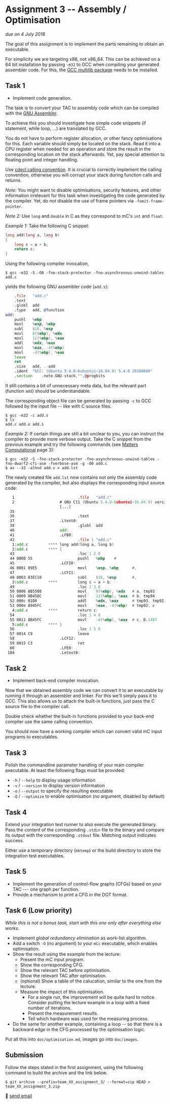 # Assignment 3 -- Assembly / Optimisation

*due on 4 July 2018*

The goal of this assignment is to implement the parts remaining to obtain an executable.

For simplicity we are targeting x86, not x86_64.
This can be achieved on a 64 bit installation by passing `-m32` to GCC when compiling your generated assembler code.
For this, the [GCC multilib package](https://packages.debian.org/buster/gcc-multilib) needs to be installed.

## Task 1

- Implement code generation.

The task is to convert your TAC to assembly code which can be compiled with the [GNU Assembler](https://en.wikipedia.org/wiki/GNU_Assembler).

To achieve this you should investigate how simple code snippets (if statement, while loop, ...) are translated by GCC.

You do not have to perform register allocation, or other fancy optimisations for this.
Each variable should simply be located on the stack.
Read it into a CPU register when needed for an operation and store the result in the corresponding location on the stack afterwards.
Yet, pay special attention to floating point and integer handling.

Use [cdecl calling convention](https://en.wikipedia.org/wiki/X86_calling_conventions#cdecl).
It is crucial to correctly implement the calling convention, otherwise you will corrupt your stack during function calls and returns.

*Note:* You might want to disable optimisations, security features, and other information irrelevant for this task when investigating the code generated by the compiler.
Yet, do *not* disable the use of frame pointers via `-fomit-frame-pointer`.

*Note 2:* Use `long` and `double` in C as they correspond to mC's `int` and `float`.

*Example 1:* Take the following C snippet:

```c
long add(long a, long b)
{
	long c = a + b;
	return c;
}
```

Using the following compiler invocation,

    $ gcc -m32 -S -O0 -fno-stack-protector -fno-asynchronous-unwind-tables add.c

yields the following GNU assembler code (`add.s`):

```asm
	.file	"add.c"
	.text
	.globl	add
	.type	add, @function
add:
	pushl	%ebp
	movl	%esp, %ebp
	subl	$16, %esp
	movl	8(%ebp), %edx
	movl	12(%ebp), %eax
	addl	%edx, %eax
	movl	%eax, -4(%ebp)
	movl	-4(%ebp), %eax
	leave
	ret
	.size	add, .-add
	.ident	"GCC: (Ubuntu 5.4.0-6ubuntu1~16.04.9) 5.4.0 20160609"
	.section	.note.GNU-stack,"",@progbits
```

It still contains a bit of unnecessary meta data, but the relevant part (function `add`) should be understandable.

The corresponding object file can be generated by passing `-c` to GCC followed by the input file -- like with C source files.

    $ gcc -m32 -c add.s
    $ ls
    add.c add.o add.s

*Example 2:* If certain things are still a bit unclear to you, you can instruct the compiler to provide more verbose output.
Take the C snippet from the previous example and try the following commands (see [Matters Computational](https://www.jjj.de/fxt/fxtbook.pdf) page 3):

    $ gcc -m32 -S -fno-stack-protector -fno-asynchronous-unwind-tables -fno-dwarf2-cfi-asm -fverbose-asm -g -O0 add.c
    $ as --32 -alhnd add.s > add.lst

The newly created file `add.lst` now contains not only the assembly code generated by the compiler, but also displays the corresponding input source code:

```asm
   1                            .file   "add.c"
   2                    # GNU C11 (Ubuntu 5.4.0-6ubuntu1~16.04.9) version 5.4.0 20160609 (x86_64-linux-gnu)
                        [...]
  35
  36                            .text
  37                    .Ltext0:
  38                            .globl  add
  40                    add:
  41                    .LFB0:
  42                            .file 1 "add.c"
   1:add.c         **** long add(long a, long b)
   2:add.c         **** {
  43                            .loc 1 2 0
  44 0000 55                    pushl   %ebp    #
  45                    .LCFI0:
  46 0001 89E5                  movl    %esp, %ebp      #,
  47                    .LCFI1:
  48 0003 83EC10                subl    $16, %esp       #,
   3:add.c         ****         long c = a + b;
  49                            .loc 1 3 0
  50 0006 8B5508                movl    8(%ebp), %edx   # a, tmp93
  51 0009 8B450C                movl    12(%ebp), %eax  # b, tmp94
  52 000c 01D0                  addl    %edx, %eax      # tmp93, tmp92
  53 000e 8945FC                movl    %eax, -4(%ebp)  # tmp92, c
   4:add.c         ****         return c;
  54                            .loc 1 4 0
  55 0011 8B45FC                movl    -4(%ebp), %eax  # c, D.1487
   5:add.c         **** }
  56                            .loc 1 5 0
  57 0014 C9                    leave
  58                    .LCFI2:
  59 0015 C3                    ret
  60                    .LFE0:
 104                    .Letext0:
```

## Task 2

- Implement back-end compiler invocation.

Now that we obtained assembly code we can convert it to an executable by running it through an assembler and linker.
For this we'll simply pass it to GCC.
This also allows us to attach the built-in functions, just pass the C source file to the compiler call.

Double check whether the built-in functions provided to your back-end compiler use the same calling convention.

You should now have a working compiler which can convert valid mC input programs to executables.

## Task 3

Polish the commandline parameter handling of your main compiler executable.
At least the following flags must be provided:

- `-h` / `--help`     to display usage information
- `-v` / `--version`  to display version information
- `-o` / `--output`   to specify the resulting executable
- `-O` / `--optimize` to enable optimisation (no argument, disabled by default)

## Task 4

Extend your integration test runner to also execute the generated binary.
Pass the content of the corresponding `.stdin` file to the binary and compare its output with the corresponding `.stdout` file.
Matching output indicates success.

Either use a temporary directory (`mktemp`) or the build directory to store the integration test executables.

## Task 5

- Implement the generation of control-flow graphs (CFGs) based on your TAC --- one graph per function.
- Provide a mechanism to print a CFG in the DOT format.

## Task 6 (Low priority)

*While this is not a bonus task, start with this one only after everything else works.*

- Implement *global redundancy elimination* as work-list algorithm.
- Add a switch `-O` (no argument) to your `mCc` executable, which enables optimisation.
- Show the result using the example from the lecture:
    - Present the mC input program.
    - Show the corresponding CFG.
    - Show the relevant TAC before optimisation.
    - Show the relevant TAC after optimisation.
    - (optional) Show a table of the calucation, similar to the one from the lecture.
    - Measure the impact of this optimisation.
        - For a single run, the improvement will be quite hard to notice.
          Consider putting the lecture example in a loop with a fixed number of iterations.
        - Present the measurement results.
        - Tell which hardware was used for the measuring process.
- Do the same for another example, containing a loop -- so that there is a backward edge in the CFG processed by the optimisation logic.

Put all this into `doc/optimisation.md`, images go into `doc/images`.

## Submission

Follow the steps stated in the first assignment, using the following command to build the archive and the link below.

    $ git archive --prefix=team_XX_assignment_3/ --format=zip HEAD > team_XX_assignment_3.zip

:email: [send email](mailto:alexander.hirsch@uibk.ac.at?subject=703602%20-%20Assignment%203)
